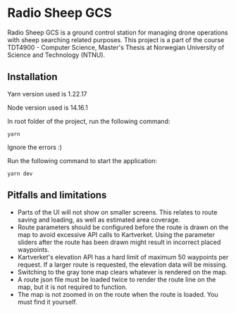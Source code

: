 # Radio Sheep GCS
Radio Sheep GCS is a ground control station for managing drone operations with sheep searching related purposes. This project is a part of the course TDT4900 - Computer Science, Master's Thesis at Norwegian University of Science and Technology (NTNU).

## Installation
Yarn version used is 1.22.17

Node version used is 14.16.1

In root folder of the project, run the following command:

`yarn`

Ignore the errors :)

Run the following command to start the application:

`yarn dev`

## Pitfalls and limitations
* Parts of the UI will not show on smaller screens. This relates to route saving and loading, as well as estimated area coverage.
* Route parameters should be configured before the route is drawn on the map to avoid excessive API calls to Kartverket. Using the parameter sliders after the route has been drawn might result in incorrect placed waypoints. 
* Kartverket's elevation API has a hard limit of maximum 50 waypoints per request. If a larger route is requested, the elevation data will be missing.
* Switching to the gray tone map clears whatever is rendered on the map.
* A route json file must be loaded twice to render the route line on the map, but it is not required to function.
* The map is not zoomed in on the route when the route is loaded. You must find it yourself.
